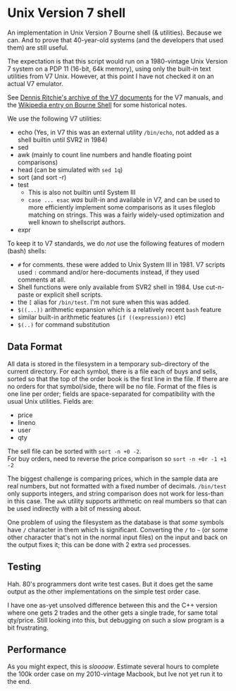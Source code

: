 # Unix Version 7 shell

An implementation in Unix Version 7 Bourne shell (& utilities).  Because we can.  And to prove that 40-year-old systems (and the developers that used them) are still useful.

The expectation is that this script would run on a 1980-vintage Unix Version 7 system on a PDP 11 (16-bit, 64k memory), using only the built-in text utilities from V7 Unix.  However, at this point I have not checked it on an actual V7 emulator.  

See [Dennis Ritchie's archive of the V7 documents](https://s3.amazonaws.com/plan9-bell-labs/7thEdMan/bswv7.html) for the V7 manuals, and the [Wikipedia entry on Bourne Shell](https://en.wikipedia.org/wiki/Bourne_shell) for some historical notes. 

We use the following V7 utilities:
 * echo (Yes, in V7 this was an external utility `/bin/echo`, not added as a shell builtin until SVR2 in 1984)
 * sed 
 * awk (mainly to count line numbers and handle floating point comparisons)
 * head (can be simulated with `sed 1q`)
 * sort (and sort -r)
 * test
   * This is also not builtin until System III
   * `case ... esac` *was* built-in and available in V7, and can be used to more efficiently implement some comparisons as it uses fileglob matching on strings.  This was a fairly widely-used optimization and well known to shellscript authors.
 * expr

 To keep it to V7 standards, we do *not* use the following features of modern (bash) shells:
  * `#` for comments. these were added to Unix System III in 1981. V7 scripts used `:` command and/or here-documents instead, if they used comments at all.
  * Shell functions were only available from SVR2 shell in 1984.  Use cut-n-paste or explicit shell scripts.
  * the `[` alias for `/bin/test`.  I'm not sure when this was added.
  * `$((...))` arithmetic expansion which is a relatively recent `bash` feature
  * similar built-in arithmetic features (`if ((expression))` etc)
  * `$(..)` for command substitution

## Data Format

All data is stored in the filesystem in a temporary sub-directory of the current directory.  For each symbol, there is a file each of buys and sells, sorted so that the top of the order book is the first line in the file.  If there are no orders for that symbol/side, there will be no file. Format of the files is one line per order; fields are space-separated for compatibility with the usual Unix utilities.  Fields are:
* price
* lineno
* user
* qty

The sell file can be sorted with `sort -n +0 -2`.  
For buy orders, need to reverse the price comparison so `sort -n +0r -1 +1 -2` 

The biggest challenge is comparing prices, which in the sample data are real numbers, but not formatted with a fixed number of decimals.  `/bin/test` only supports integers, and string comparison does not work for less-than in this case. The `awk` utility supports arithmetic on real mumbers so that can be used indirectly with a bit of messing about.

One problem of using the filesystem as the database is that *some* symbols have `/` character in them which is significant.  Converting the `/` to `~` (or some other character that's not in the normal input files) on the input and back on the output fixes it; this can be done with 2 extra `sed` processes.

## Testing

Hah.  80's programmers dont write test cases.  But it does get the same output as the other implementations on the simple test order case.

I have one as-yet unsolved difference between this and the C++ version where one gets 2 trades and the other gets a single trade, for same total qty/price.  Still looking into this, but debugging on such a slow program is a bit frustrating.

## Performance

As you might expect, this is *sloooow*.  Estimate several hours to complete the 100k order case on my 2010-vintage Macbook, but Ive not yet run it to the end.